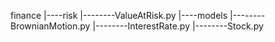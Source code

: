 finance
|----risk
|--------ValueAtRisk.py
|----models
|--------BrownianMotion.py
|--------InterestRate.py
|--------Stock.py